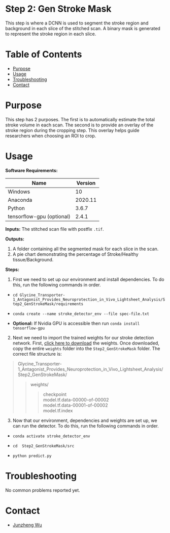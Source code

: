 # Step 2: Gen Stroke Mask

This step is where a DCNN is used to segment the stroke region and background in each slice of the stitched scan. A binary mask is generated to represent the stroke region in each slice.

# Table of Contents
* [Purpose](#purpose)
* [Usage](#usage)
* [Troubleshooting](#troulbeshooting)
* [Contact](#contact)

# Purpose
This step has 2 purposes. The first is to automatically estimate the total stroke volume in each scan. The second is to provide an overlay of the stroke region during the cropping step. This overlay helps guide researchers when choosing an ROI to crop.

# Usage

**Software Requirements:**

| Name | Version |
| ----------- | ----------- |
| Windows | 10 |
| Anaconda | 2020.11 |
| Python | 3.6.7 |
| tensorflow-gpu (optional) | 2.4.1 |

**Inputs:** 
The stitched scan file with postfix `.tif`.

**Outputs:** 
1. A folder containing all the segmented mask for each slice in the scan.
2. A pie chart demonstrating the percentage of Stroke/Healthy tissue/Background.


**Steps:**

1. First we need to set up our environment and install dependencies. To do this, run the following commands in order.   

- `cd Glycine_Transporter-1_Antagonist_Provides_Neuroprotection_in_Vivo_Lightsheet_Analysis/Step2_GenStrokeMask/requirements`

- `conda create --name stroke_detector_env --file spec-file.txt`

- **Optional:** If Nvidia GPU is accessible then run  `conda install tensorflow-gpu`


2. Next we need to import the trained weights for our stroke detection network. First, [click here to download](https://drive.google.com/drive/folders/1vak_PFfdLiy1uARrOCWuWO95iVOY5TNX?usp=sharing) the weights. Once downloaded, copy the entire `weights` folder into the `Step2_GenStrokeMask`
folder. The correct file structure is:
> Glycine_Transporter-1_Antagonist_Provides_Neuroprotection_in_Vivo_Lightsheet_Analysis/Step2_GenStrokeMask/  
>> weights/  
>>> checkpoint  
>>> model.tf.data-00000-of-00002  
>>> model.tf.data-00001-of-00002  
>>> model.tf.index  

3. Now that our environment, dependencies and weights are set up, we can run the detector. To do this, run the following commands in order.

- `conda activate stroke_detector_env`

- `cd  Step2_GenStrokeMask/src`

- `python predict.py`

# Troubleshooting

No common problems reported yet.

# Contact
* [Junzheng Wu](alchemistWu0521@gmail.com)
